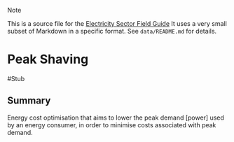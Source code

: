> [!NOTE] 
> This is a source file for the [Electricity Sector Field Guide](https://grahamlea.github.io/Electricity-Sector-Field-Guide/)
> It uses a very small subset of Markdown in a specific format.
> See `data/README.md` for details.

# Peak Shaving
#Stub


## Summary

Energy cost optimisation that aims to lower the peak demand [power] used by an energy consumer, in order
to minimise costs associated with peak demand.

